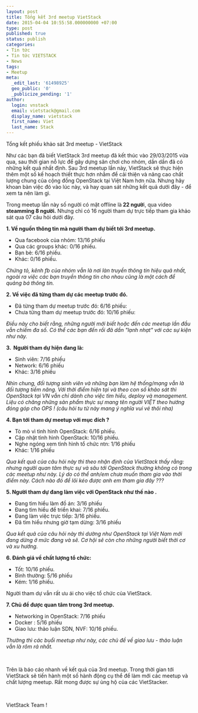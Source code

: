 ```yaml
---
layout: post
title: Tổng kết 3rd meetup VietStack
date: 2015-04-04 10:55:58.000000000 +07:00
type: post
published: true
status: publish
categories:
- Tin tức
- Tin tức VIETSTACK
- News
tags:
- Meetup
meta:
  _edit_last: '61498925'
  geo_public: '0'
  _publicize_pending: '1'
author:
  login: vnstack
  email: vietstack@gmail.com
  display_name: vietstack
  first_name: Viet
  last_name: Stack
---
```

<p>Tổng kết phiếu khảo sát 3rd meetup - VietStack</p>
<p>Như các bạn đã biết VietStack 3rd meetup đã kết thúc vào 29/03/2015 vừa qua, sau thời gian nỗ lực để gây dựng sân chơi cho nhóm, dần dần đã có những kết quả nhất định. Sau 3rd meetup lần này, VietStack sẽ thực hiện thêm một số kế hoạch thiết thực hơn nhằm để cải thiện và nâng cao chất lượng chung của cộng đồng OpenStack tại Việt Nam hơn nữa. Nhưng hãy khoan bàn việc đó vào lúc này, và hay quan sát những kết quả dưới đây - để xem ta nên làm gì.</p>
<p>Trong meetup lần này số người có mặt offline là<strong> 22 ngườ</strong>i, qua video <strong>steamming 8 người.</strong> Nhưng chỉ có 16 người tham dự trực tiếp tham gia khảo sát qua 07 câu hỏi dưới đây.</p>
<p><strong>1. Về nguồn thông tin mà người tham dự biết tới 3rd meetup.</strong></p>
<ul>
<li>Qua facebook của nhóm: 13/16 phiếu</li>
<li>Qua các groups khác: 0/16 phiếu.</li>
<li>Bạn bè: 6/16 phiếu.</li>
<li>Khác: 0/16 phiếu.</li>
</ul>
<p><em>Chứng tỏ, kênh fb của nhóm vẫn là nơi làn truyền thông tin hiệu quả nhất, ngoài ra việc các bạn truyền thông tin cho nhau cũng là một cách để quảng bá thông tin.</em></p>
<p><strong>2. Về việc đã từng tham dự các meetup trước đó.</strong></p>
<ul>
<li>Đã từng tham dự meetup trước đó: 6/16 phiếu:</li>
<li>Chưa từng tham dự meetup trước đó: 10/16 phiếu:</li>
</ul>
<p><em>Điều này cho biết rằng, những người mới biết hoặc đến các meetup lần đầu vẫn chiếm đa số. Có thể các bạn đến rồi đã dần "lạnh nhạt" với các sự kiện như này.</em></p>
<p><strong>3.  Người tham dự hiện đang là:</strong></p>
<ul>
<li>Sinh viên: 7/16 phiếu</li>
<li>Network: 6/16 phiếu</li>
<li>Khác: 3/16 phiếu</li>
</ul>
<p><em>Nhìn chung, đối tượng sinh viên và những bạn làm hệ thống/mạng vẫn là đối tượng tiềm năng. Với thời điểm hiện tại và theo con số khảo sát thì OpenStack tại VN vẫn chỉ dành cho việc tìm hiểu, deploy và management. Liệu có chăng những sản phẩm thực sự mang tên người VIỆT theo hướng đóng góp cho OPS ! (câu hỏi tu từ này mang ý nghĩa vui vẻ thôi nha)</em></p>
<p><strong>4. Bạn tới tham dự meetup với mục đích ?</strong></p>
<ul>
<li>Tò mò vì tình hình OpenStack: 6/16 phiếu.</li>
<li>Cập nhật tình hình OpenStack: 10/16 phiếu.</li>
<li>Nghe ngóng xem tình hình tổ chức ntn: 1/16 phiếu</li>
<li>Khác: 1/16 phiếu</li>
</ul>
<p><em>Qua kết quả của câu hỏi này thì theo nhận định của VietStack thấy rằng: nhưng người quan tâm thực sự và sâu tới OpenStack thường không có trong các meetup như này. Lý do có thể anh/em chưa muốn tham gia vào thời điểm này. Cách nào đó để lôi kéo được anh em tham gia đây ???</em></p>
<p><strong>5. Người tham dự đang làm việc với OpenStack như thế nào .</strong></p>
<ul>
<li>Đang tìm hiểu làm đồ án: 3/16 phiếu</li>
<li>Đang tìm hiểu để triển khai: 7/16 phiếu.</li>
<li>Đang làm việc trực tiếp: 3/16 phiếu.</li>
<li>Đã tìm hiểu nhưng giờ tạm dừng: 3/16 phiếu</li>
</ul>
<p><em>Qua kết quả của câu hỏi này thì dường như OpenStack tại Việt Nam mới đang dừng ở mức đang và sẽ. Cơ hội sẽ còn cho những người biết thời cơ và xu hướng.</em></p>
<p><strong>6. Đánh giá về chất lượng tổ chức:</strong></p>
<ul>
<li>Tốt: 10/16 phiếu.</li>
<li>Bình thường: 5/16 phiếu</li>
<li>Kém: 1/16 phiếu.</li>
</ul>
<p>Người tham dự vẫn rất ưu ái cho việc tổ chức của VietStack.</p>
<p><strong>7. Chủ đề được quan tâm trong 3rd meetup.</strong></p>
<ul>
<li>Networking in OpenStack: 7/16 phiếu</li>
<li>Docker : 5/16 phiếu</li>
<li>Giao lưu: thảo luận SDN, NVF: 10/16 phiếu.</li>
</ul>
<p><em>Thường thì các buổi meetup như này, các chủ đề về giao lưu - thảo luận vẫn là rôm rả nhất.</em></p>
<p>&nbsp;</p>
<p>Trên là báo cáo nhanh về kết quả của 3rd meetup. Trong thời gian tới VietStack sẽ tiến hành một số hành động cụ thể để làm mới các meetup và chất lượng meetup. Rất mong được sự ủng hộ của các VietStacker.</p>
<p>&nbsp;</p>
<p>VietStack Team !</p>
<p>&nbsp;</p>
<p>&nbsp;</p>
<p>&nbsp;</p>
